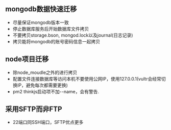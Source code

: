 ## mongodb数据快速迁移
* 尽量保证mongodb版本一致
* 停止数据库服务后开始数据库文件拷贝
* 不要拷贝storage.bson, mongod.lock以及journal(日志记录)
* 拷贝能将mongodb的账号密码信息一起拷贝

## node项目迁移
* 除node_moudle之外的进行拷贝
* 配置文件连接数据库等访问本机不要使用公网IP，使用127.0.0.1(vultr会经常切换IP，避免每次都需要更换)
* pm2 thinkjs启动项不加--name，会有警告.

## 采用SFTP而非FTP
* 22端口同SSH端口，SFTP优点更多
